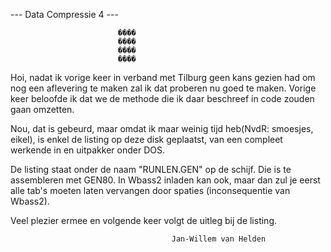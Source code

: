 --- Data Compressie 4 ---

                            ����
                            ����
                            ����
                            ����



 Hoi, nadat ik vorige keer in verband met Tilburg geen kans
 gezien had om nog een aflevering te maken zal ik dat proberen
 nu goed te maken. Vorige keer beloofde ik dat we de methode
 die ik daar beschreef in code zouden gaan omzetten.

 Nou, dat is gebeurd, maar omdat ik maar weinig tijd
 heb(NvdR: smoesjes, eikel), is enkel de listing op deze disk
 geplaatst, van een compleet werkende in en uitpakker onder
 DOS.

 De listing staat onder de naam "RUNLEN.GEN" op de schijf.
 Die is te assembleren met GEN80. In Wbass2 inladen kan ook,
 maar dan zul je eerst alle tab's moeten laten vervangen door
 spaties (inconsequentie van Wbass2).

 Veel plezier ermee en volgende keer volgt de uitleg bij de
 listing.


                                        Jan-Willem van Helden
